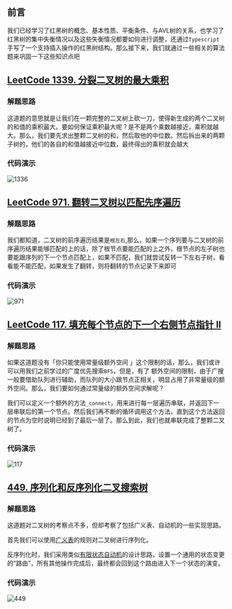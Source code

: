 ## 前言

我们已经学习了红黑树的概念、基本性质、平衡条件、与AVL树的关系，也学习了红黑树的集中失衡情况以及这些失衡情况都要如何进行调整，还通过`Typescript`手写了一个支持插入操作的红黑树结构。那么接下来，我们就通过一些相关的算法题来巩固一下这些知识点吧

## [LeetCode 1339. 分裂二叉树的最大乘积](https://leetcode-cn.com/problems/maximum-product-of-splitted-binary-tree/)

### 解题思路

这道题的意思就是让我们在一颗完整的二叉树上砍一刀，使得新生成的两个二叉树的和值的乘积最大。要如何保证乘积最大呢？是不是两个乘数越接近，乘积就越大。那么，我们要先求出整颗二叉树的和，然后取他的中位数。然后拆出来的两颗子树的，他们的各自的和值越接近中位数，最终得出的乘积就会越大

### 代码演示

![1336](https://ydschool-video.nosdn.127.net/16307381440911336.png)

## [LeetCode 971. 翻转二叉树以匹配先序遍历](https://leetcode-cn.com/problems/flip-binary-tree-to-match-preorder-traversal/)

### 解题思路

我们都知道，二叉树的前序遍历结果是`根左右`,那么，如果一个序列要与二叉树的前序遍历结果能够匹配的上的话，除了根节点要能匹配的上之外，根节点的左子树也要能跟序列的下一个节点匹配上，如果不匹配，我们就尝试反转一下左右子树，看看能不能匹配，如果发生了翻转，则将翻转的节点记录下来即可

### 代码演示

![971](https://ydschool-video.nosdn.127.net/1630745274924971.png)

## [LeetCode 117. 填充每个节点的下一个右侧节点指针 II](https://leetcode-cn.com/problems/populating-next-right-pointers-in-each-node-ii/)

### 解题思路

如果这道题没有「你只能使用常量级额外空间 」这个限制的话，那么，我们或许可以用我们之前学过的广度优先搜索`BFS`，但是，有了 额外空间的限制，由于广搜一般要借助队列进行辅助，而队列的大小跟节点正相关，明显占用了非常量级的额外空间。那么，我们要如何通过常量级的额外空间求解呢？

我们可以定义一个额外的方法`_connect`，用来进行每一层遍历串联，并返回下一层串联后的第一个节点。然后我们再不断的循环调用这个方法，直到这个方法返回的节点为空时说明已经到了最后一层了。那么到此，我们也就串联完成了整颗二叉树了。

### 代码演示

![117](https://ydschool-video.nosdn.127.net/1630749166729117.png)

## [449. 序列化和反序列化二叉搜索树](https://leetcode-cn.com/problems/serialize-and-deserialize-bst/)

### 解题思路

这道题对二叉树的考察点不多，但却考察了包括广义表、自动机的一些实现思路。

首先我们可以使用[广义表](https://baike.baidu.com/item/%E5%B9%BF%E4%B9%89%E8%A1%A8/3685109?fr=aladdin)的规则对二叉树进行序列化。

反序列化时，我们采用类似[有限状态自动机](https://baike.baidu.com/item/%E8%87%AA%E5%8A%A8%E6%9C%BA)的设计思路，设置一个通用的状态变更的“路由”，所有其他操作完成后，最终都会回到这个路由进入下一个状态的演变。

### 代码演示

![449](https://ydschool-video.nosdn.127.net/1630756173145449.png)